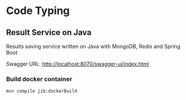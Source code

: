 # Code Typing

## Result Service on Java

Results saving service written on Java with MongoDB, Redis and Spring Boot

Swagger URL: [http://localhost:8070/swagger-ui/index.html](http://localhost:8070/swagger-ui/index.html)

### Build docker container

```shell
mvn compile jib:dockerBuild
```
